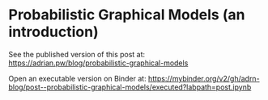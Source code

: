 # Probabilistic Graphical Models (an introduction)

See the published version of this post at: https://adrian.pw/blog/probabilistic-graphical-models

Open an executable version on Binder at: https://mybinder.org/v2/gh/adrn-blog/post--probabilistic-graphical-models/executed?labpath=post.ipynb
